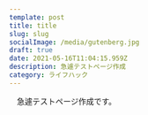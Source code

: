```yaml
---
template: post
title: title
slug: slug
socialImage: /media/gutenberg.jpg
draft: true
date: 2021-05-16T11:04:15.959Z
description: 急遽テストページ作成　
category: ライフハック
---
```

　急遽テストページ作成です。